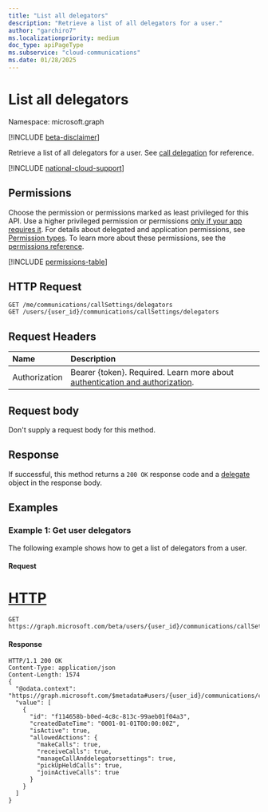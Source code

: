 ```yaml
---
title: "List all delegators"
description: "Retrieve a list of all delegators for a user."
author: "garchiro7"
ms.localizationpriority: medium
doc_type: apiPageType
ms.subservice: "cloud-communications"
ms.date: 01/28/2025
---
```


# List all delegators

Namespace: microsoft.graph

[!INCLUDE [beta-disclaimer](../../includes/beta-disclaimer.md)]

Retrieve a list of all delegators for a user. See [call delegation](../resources/calldelegation.md) for reference.

[!INCLUDE [national-cloud-support](../../includes/global-only.md)]

## Permissions
Choose the permission or permissions marked as least privileged for this API. Use a higher privileged permission or permissions [only if your app requires it](/graph/permissions-overview#best-practices-for-using-microsoft-graph-permissions). For details about delegated and application permissions, see [Permission types](/graph/permissions-overview#permission-types). To learn more about these permissions, see the [permissions reference](/graph/permissions-reference).

<!-- { "blockType": "permissions", "name": "presence_get" } -->
[!INCLUDE [permissions-table](../includes/permissions/delegation-get-permissions.md)]

## HTTP Request
<!-- { "blockType": "ignored" } -->
```http
GET /me/communications/callSettings/delegators
GET /users/{user_id}/communications/callSettings/delegators
```

## Request Headers
| Name          | Description               |
|:--------------|:--------------------------|
|Authorization|Bearer {token}. Required. Learn more about [authentication and authorization](/graph/auth/auth-concepts).|


## Request body

Don't supply a request body for this method.

## Response
If successful, this method returns a `200 OK` response code and a [delegate](../resources/calldelegation.md) object in the response body.

## Examples

### Example 1: Get user delegators 

The following example shows how to get a list of delegators from a user.

#### Request


# [HTTP](#tab/http)

```msgraph-interactive
GET https://graph.microsoft.com/beta/users/{user_id}/communications/callSettings/delegators
```

#### Response

```http
HTTP/1.1 200 OK
Content-Type: application/json
Content-Length: 1574
{
  "@odata.context": "https://graph.microsoft.com/$metadata#users/{user_id}/communications/callSettings/delegators",
  "value": [
    {
      "id": "f114658b-b0ed-4c8c-813c-99aeb01f04a3",
      "createdDateTime": "0001-01-01T00:00:00Z",
      "isActive": true,
      "allowedActions": {
        "makeCalls": true,
        "receiveCalls": true,
        "manageCallAnddelegatorsettings": true,
        "pickUpHeldCalls": true,
        "joinActiveCalls": true
      }
    }
  ]
}
```
